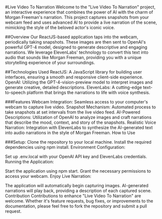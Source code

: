 #Live Video To Narration
Welcome to the "Live Video To Narration" project, an interactive experience that combines the power of AI with the charm of Morgan Freeman's narration. This project captures snapshots from your webcam feed and uses advanced AI to provide a live narration of the scene, mimicking the style of the beloved actor's iconic voice.

##Overview
Our ReactJS-based application taps into the webcam, periodically taking snapshots. These images are then sent to OpenAI's powerful GPT-4 model, designed to generate descriptive and engaging narrations. We leverage ElevenLabs' technology to convert this text into audio that sounds like Morgan Freeman, providing you with a unique storytelling experience of your surroundings.

##Technologies Used
ReactJS: A JavaScript library for building user interfaces, ensuring a smooth and responsive client-side experience.
OpenAI: Utilizing the GPT-4-vision-preview model to interpret images and generate creative, detailed descriptions.
ElevenLabs: A cutting-edge text-to-speech platform that brings the narrations to life with voice synthesis.

###Features
Webcam Integration: Seamless access to your computer's webcam to capture live video.
Snapshot Mechanism: Automated process to take snapshots at set intervals from the live video feed.
AI-Powered Descriptions: Utilization of OpenAI to analyze images and craft narrations that describe the mood, context, and story of the snapshots.
Realistic Voice Narration: Integration with ElevenLabs to synthesize the AI-generated text into audio narrations in the style of Morgan Freeman.
How to Use

###Setup:
Clone the repository to your local machine.
Install the required dependencies using npm install.
Environment Configuration:

Set up .env.local with your OpenAI API key and ElevenLabs credentials.
Running the Application:

Start the application using npm start.
Grant the necessary permissions to access your webcam.
Enjoy Live Narration:

The application will automatically begin capturing images.
AI-generated narrations will play back, providing a description of each captured scene.
Contribution
Contributions to enhance "Live Video To Narration" are welcome. Whether it's feature requests, bug fixes, or improvements to the documentation, please feel free to fork the repository and submit a pull request.

